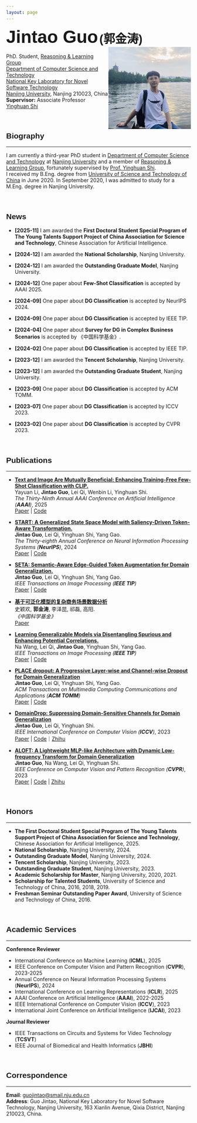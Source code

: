 ```yaml
---
layout: page
---
```



<!-- <font face="kai" size=7><b>郭金涛</b></font>    -->
<font size=7 face="Arial"><b>Jintao Guo</b></font> <font size=6 face="Arial"><b>(郭金涛)</b></font>\
<img align="right" src="./jintao_p5.jpg" width = "225"/>\
PhD. Student, [Reasoning & Learning Group](https://cs.nju.edu.cn/rl/index.htm) \
[Department of Computer Science and Technology](https://cs.nju.edu.cn/main.htm) \
[National Key Laboratory for Novel Software Technology](http://keysoftlab.nju.edu.cn/) \
[Nanjing University](https://www.nju.edu.cn/), Nanjing 210023, China \
**Supervisor:** Associate Professor [Yinghuan Shi](https://cs.nju.edu.cn/shiyh/index.htm) 

<!-- [Email](guojintao@smail.nju.edu.cn) | [Google Scholar](https://scholar.google.com/citations?user=K4lrdKc_YLUC) | [Github](https://github.com/lingeringlight) -->

<br />

## <font face="Arial"><b>Biography</b></font>
<!-- ## Biography -->
- - -
I am currently a third-year PhD student in [Department of Computer Science and Technology](https://cs.nju.edu.cn/main.htm) at [Nanjing University](https://www.nju.edu.cn/) and a member of [Reasoning & Learning Group](https://cs.nju.edu.cn/rl/index.htm), fortunately supervised by [Prof. Yinghuan Shi](https://cs.nju.edu.cn/shiyh/index.htm). \
I received my B.Eng. degree from [University of Science and Technology of China](https://www.ustc.edu.cn/) in June 2020. In September 2020, I was admitted to study for a M.Eng. degree in Nanjing University.

<br />

<!--
## <font face="Arial"><b>Research Interests</b></font>
My current research focuses on Computer Vision and Domain Generalization.
<br />
-->

## <font face="Arial"><b>News</b></font>
+ **[2025-11]** I am awarded the **First Doctoral Student Special Program of The Young Talents Support Project of China Association for Science and Technology**, Chinese Association for Artificial Intelligence.

+ **[2024-12]** I am awarded the **National Scholarship**, Nanjing University.

+ **[2024-12]** I am awarded the **Outstanding Graduate Model**, Nanjing University.

+ **[2024-12]** One paper about **Few-Shot Classification** is accepted by AAAI 2025.

+ **[2024-09]** One paper about **DG Classification** is accepted by NeurIPS 2024.

+ **[2024-09]** One paper about **DG Classification** is accepted by IEEE TIP.

+ **[2024-04]** One paper about **Survey for DG in Complex Business Scenarios** is accepted by 《中国科学基金》.

+ **[2024-02]** One paper about **DG Classification** is accepted by IEEE TIP.

+ **[2023-12]** I am awarded the **Tencent Scholarship**, Nanjing University.

+ **[2023-12]** I am awarded the **Outstanding Graduate Student**, Nanjing University.

+ **[2023-09]** One paper about **DG Classification** is accepted by ACM TOMM.

+ **[2023-07]** One paper about **DG Classification** is accepted by ICCV 2023.

+ **[2023-02]** One paper about **DG Classification** is accepted by CVPR 2023.

<br />

## <font face="Arial"><b>Publications</b></font>
<!-- ## Publications -->
- - -
<!-- <img align="right" src="./ALOFT.jpg" width = "32%"/> -->

+ **[Text and Image Are Mutually Beneficial: Enhancing Training-Free Few-Shot Classification with CLIP.](https://arxiv.org/abs/2412.11375)** \
Yayuan Li, **Jintao Guo**, Lei Qi, Wenbin Li, Yinghuan Shi. \
_The Thirty-Ninth Annual AAAI Conference on Artificial Intelligence (**AAAI**)_, 2025 \
[Paper](https://arxiv.org/abs/2412.11375) | [Code](https://github.com/lyymuwu/TIMO)

+ **[START: A Generalized State Space Model with Saliency-Driven Token-Aware Transformation.](https://arxiv.org/abs/2410.16020)** \
**Jintao Guo**, Lei Qi, Yinghuan Shi, Yang Gao. \
_The Thirty-eighth Annual Conference on Neural Information Processing Systems (**NeurIPS**)_, 2024 \
[Paper](https://arxiv.org/abs/2410.16020) | [Code](https://github.com/lingeringlight/START)

+ **[SETA: Semantic-Aware Edge-Guided Token Augmentation for Domain Generalization.](https://arxiv.org/abs/2403.11792)** \
**Jintao Guo**, Lei Qi, Yinghuan Shi, Yang Gao. \
_IEEE Transactions on Image Processing (**IEEE TIP**)_ \
[Paper](https://arxiv.org/abs/2403.11792) | [Code](https://github.com/lingeringlight/SETA)

+ **[基于可泛化模型的复杂商务场景数据分析](https://lingeringlight.github.io/)** \
史颖欢, **郭金涛**, 李泽昆, 祁磊, 高阳. \
_《中国科学基金》_ \
[Paper](https://lingeringlight.github.io/)

+ **[Learning Generalizable Models via Disentangling Spurious and Enhancing Potential Correlations.](https://arxiv.org/abs/2401.05752)** \
Na Wang, Lei Qi, **Jintao Guo**, Yinghuan Shi, Yang Gao. \
_IEEE Transactions on Image Processing (**IEEE TIP**)_ \
[Paper](https://arxiv.org/abs/2401.05752) | [Code](https://github.com/RubyHoho/DGeneralization/)

+ **[PLACE dropout: A Progressive Layer-wise and Channel-wise Dropout for Domain Generalization](https://arxiv.org/abs/2112.03676)** \
**Jintao Guo**, Lei Qi, Yinghuan Shi, Yang Gao. \
_ACM Transactions on Multimedia Computing Communications and Applications (**ACM TOMM**)_ \
[Paper](https://arxiv.org/abs/2112.03676) | [Code](https://github.com/lingeringlight/PLACEdropout/)

+ **[DomainDrop: Suppressing Domain-Sensitive Channels for Domain Generalization](https://lingeringlight.github.io/)** \
**Jintao Guo**, Lei Qi, Yinghuan Shi. \
_IEEE International Conference on Computer Vision (**ICCV**)_, 2023 \
[Paper](https://arxiv.org/abs/2308.10285) | [Code](https://github.com/lingeringlight/DomainDrop/)｜[Zhihu](https://zhuanlan.zhihu.com/p/652198004)

+ **[ALOFT: A Lightweight MLP-like Architecture with Dynamic Low-frequency Transform for Domain Generalization](https://arxiv.org/abs/2303.11674)** \
**Jintao Guo**, Na Wang, Lei Qi, Yinghuan Shi. \
_IEEE Conference on Computer Vision and Pattern Recognition (**CVPR**)_, 2023 \
[Paper](https://arxiv.org/abs/2303.11674) | [Code](https://github.com/lingeringlight/ALOFT/) | [Zhihu](https://zhuanlan.zhihu.com/p/624598279)

<br />

## <font face="Arial"><b>Honors</b></font>
<!-- ## Honors -->
- - -
+ **The First Doctoral Student Special Program of The Young Talents Support Project of China Association for Science and Technology**, Chinese Association for Artificial Intelligence, 2025.
+ **National Scholarship**, Nanjing University, 2024.
+ **Outstanding Graduate Model**, Nanjing University, 2024.
+ **Tencent Scholarship**, Nanjing University, 2023.
+ **Outstanding Graduate Student**, Nanjing University, 2023.
+ **Academic Scholarship for Master**, Nanjing University, 2020, 2021.
+ **Scholarship for Talented Students**, University of Science and Technology of China, 2016, 2018, 2019.
+ **Freshman Seminar Outstanding Paper Award**, University of Science and Technology of China, 2016.

<br />

## <font face="Arial"><b>Academic Services</b></font>
<!-- ## Academic Services -->
- - -
**Conference Reviewer**
+ International Conference on Machine Learning (**ICML**), 2025
+ IEEE Conference on Computer Vision and Pattern Recognition (**CVPR**), 2023-2025
+ Annual Conference on Neural Information Processing Systems (**NeurIPS**), 2024
+ International Conference on Learning Representations (**ICLR**), 2025
+ AAAI Conference on Artificial Intelligence (**AAAI**), 2022-2025
+ IEEE International Conference on Computer Vision (**ICCV**), 2023
+ International Joint Conference on Artificial Intelligence (**IJCAI**), 2023

**Journal Reviewer**
+ IEEE Transactions on Circuits and Systems for Video Technology (**TCSVT**)
+ IEEE Journal of Biomedical and Health Informatics (**JBHI**)

<br />

## <font face="Arial"><b>Correspondence</b></font>
<!-- ## Correspondence -->
- - -

**Email**: guojintao@smail.nju.edu.cn \
**Address**: Guo Jintao, National Key Laboratory for Novel Software Technology, Nanjing University, 163 Xianlin Avenue, Qixia District, Nanjing 210023, China. 
